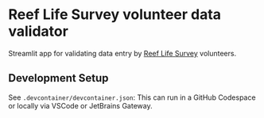 # Reef Life Survey volunteer data validator

Streamlit app for validating data entry by [Reef Life Survey](https://yanirseroussi.com/tags/reef-life-survey/) volunteers.

## Development Setup

See `.devcontainer/devcontainer.json`: This can run in a GitHub Codespace or locally via VSCode or JetBrains Gateway.
